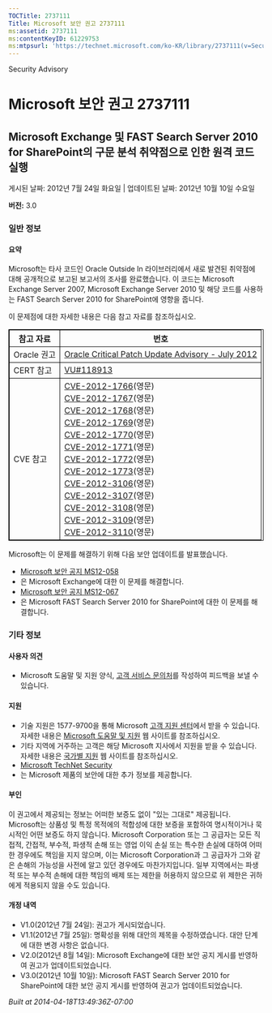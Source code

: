 ```yaml
---
TOCTitle: 2737111
Title: Microsoft 보안 권고 2737111
ms:assetid: 2737111
ms:contentKeyID: 61229753
ms:mtpsurl: 'https://technet.microsoft.com/ko-KR/library/2737111(v=Security.10)'
---
```


Security Advisory

Microsoft 보안 권고 2737111
===========================

Microsoft Exchange 및 FAST Search Server 2010 for SharePoint의 구문 분석 취약점으로 인한 원격 코드 실행
-------------------------------------------------------------------------------------------------------

게시된 날짜: 2012년 7월 24일 화요일 | 업데이트된 날짜: 2012년 10월 10일 수요일

**버전:** 3.0

### 일반 정보

#### 요약

Microsoft는 타사 코드인 Oracle Outside In 라이브러리에서 새로 발견된 취약점에 대해 공개적으로 보고된 보고서의 조사를 완료했습니다. 이 코드는 Microsoft Exchange Server 2007, Microsoft Exchange Server 2010 및 해당 코드를 사용하는 FAST Search Server 2010 for SharePoint에 영향을 줍니다.

이 문제점에 대한 자세한 내용은 다음 참고 자료를 참조하십시오.


<p></p>
<table style="border:1px solid black;">
<thead>
<tr class="header">
<th style="border:1px solid black;" >참고 자료</th>
<th style="border:1px solid black;" >번호</th>
</tr>
</thead>
<tbody>
<tr class="odd">
<td style="border:1px solid black;">Oracle 권고</td>
<td style="border:1px solid black;"><a href="http://www.oracle.com/technetwork/topics/security/cpujul2012-392727.html">Oracle Critical Patch Update Advisory - July 2012</a></td>
</tr>
<tr class="even">
<td style="border:1px solid black;">CERT 참고</td>
<td style="border:1px solid black;"><a href="http://www.kb.cert.org/vuls/id/118913">VU#118913</a></td>
</tr>
<tr class="odd">
<td style="border:1px solid black;">CVE 참고</td>
<td style="border:1px solid black;"><a href="http://www.cve.mitre.org/cgi-bin/cvename.cgi?name=cve-2012-1766">CVE-2012-1766</a>(영문)<br />
<a href="http://www.cve.mitre.org/cgi-bin/cvename.cgi?name=cve-2012-1767">CVE-2012-1767</a>(영문)<br />
<a href="http://www.cve.mitre.org/cgi-bin/cvename.cgi?name=cve-2012-1768">CVE-2012-1768</a>(영문)<br />
<a href="http://www.cve.mitre.org/cgi-bin/cvename.cgi?name=cve-2012-1769">CVE-2012-1769</a>(영문)<br />
<a href="http://www.cve.mitre.org/cgi-bin/cvename.cgi?name=cve-2012-1770">CVE-2012-1770</a>(영문)<br />
<a href="http://www.cve.mitre.org/cgi-bin/cvename.cgi?name=cve-2012-1771">CVE-2012-1771</a>(영문)<br />
<a href="http://www.cve.mitre.org/cgi-bin/cvename.cgi?name=cve-2012-1772">CVE-2012-1772</a>(영문)<br />
<a href="http://www.cve.mitre.org/cgi-bin/cvename.cgi?name=cve-2012-1773">CVE-2012-1773</a>(영문)<br />
<a href="http://www.cve.mitre.org/cgi-bin/cvename.cgi?name=cve-2012-3106">CVE-2012-3106</a>(영문)<br />
<a href="http://www.cve.mitre.org/cgi-bin/cvename.cgi?name=cve-2012-3107">CVE-2012-3107</a>(영문)<br />
<a href="http://www.cve.mitre.org/cgi-bin/cvename.cgi?name=cve-2012-3108">CVE-2012-3108</a>(영문)<br />
<a href="http://www.cve.mitre.org/cgi-bin/cvename.cgi?name=cve-2012-3109">CVE-2012-3109</a>(영문)<br />
<a href="http://www.cve.mitre.org/cgi-bin/cvename.cgi?name=cve-2012-3110">CVE-2012-3110</a>(영문)</td>
</tr>
</tbody>
</table>
 

Microsoft는 이 문제를 해결하기 위해 다음 보안 업데이트를 발표했습니다.

-   [Microsoft 보안 공지 MS12-058](http://go.microsoft.com/fwlink/?linkid=259630)
-   은 Microsoft Exchange에 대한 이 문제를 해결합니다.
-   [Microsoft 보안 공지 MS12-067](http://go.microsoft.com/fwlink/?linkid=259736)
-   은 Microsoft FAST Search Server 2010 for SharePoint에 대한 이 문제를 해결합니다.

### 기타 정보

#### 사용자 의견

-   Microsoft 도움말 및 지원 양식, [고객 서비스 문의처](http://support.microsoft.com/kb/?scid=sw;en;1257&showpage=1&ws=technet&sd=tech)를 작성하여 피드백을 보낼 수 있습니다.

#### 지원

-   기술 지원은 1577-9700을 통해 Microsoft [고객 지원 센터](http://go.microsoft.com/fwlink/?linkid=21131)에서 받을 수 있습니다. 자세한 내용은 [Microsoft 도움말 및 지원](http://support.microsoft.com/) 웹 사이트를 참조하십시오.
-   기타 지역에 거주하는 고객은 해당 Microsoft 지사에서 지원을 받을 수 있습니다. 자세한 내용은 [국가별 지원](http://go.microsoft.com/fwlink/?linkid=21155) 웹 사이트를 참조하십시오.
-   [Microsoft TechNet Security](http://go.microsoft.com/fwlink/?linkid=21132)
-   는 Microsoft 제품의 보안에 대한 추가 정보를 제공합니다.

#### 부인

이 권고에서 제공되는 정보는 어떠한 보증도 없이 "있는 그대로" 제공됩니다. Microsoft는 상품성 및 특정 목적에의 적합성에 대한 보증을 포함하여 명시적이거나 묵시적인 어떤 보증도 하지 않습니다. Microsoft Corporation 또는 그 공급자는 모든 직접적, 간접적, 부수적, 파생적 손해 또는 영업 이익 손실 또는 특수한 손실에 대하여 어떠한 경우에도 책임을 지지 않으며, 이는 Microsoft Corporation과 그 공급자가 그와 같은 손해의 가능성을 사전에 알고 있던 경우에도 마찬가지입니다. 일부 지역에서는 파생적 또는 부수적 손해에 대한 책임의 배제 또는 제한을 허용하지 않으므로 위 제한은 귀하에게 적용되지 않을 수도 있습니다.

#### 개정 내역

-   V1.0(2012년 7월 24일): 권고가 게시되었습니다.
-   V1.1(2012년 7월 25일): 명확성을 위해 대안의 제목을 수정하였습니다. 대안 단계에 대한 변경 사항은 없습니다.
-   V2.0(2012년 8월 14일): Microsoft Exchange에 대한 보안 공지 게시를 반영하여 권고가 업데이트되었습니다.
-   V3.0(2012년 10월 10일): Microsoft FAST Search Server 2010 for SharePoint에 대한 보안 공지 게시를 반영하여 권고가 업데이트되었습니다.

*Built at 2014-04-18T13:49:36Z-07:00*

